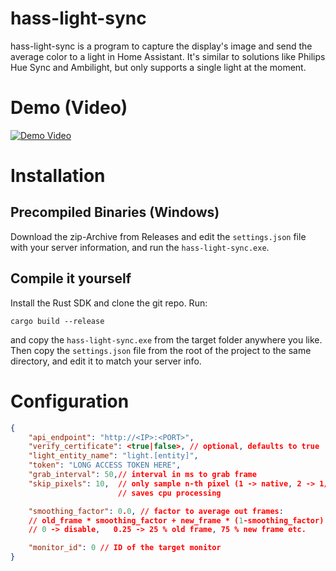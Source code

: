 # hass-light-sync

hass-light-sync is a program to capture the display's image and send the average color to a light in Home Assistant. It's similar to solutions like Philips Hue Sync and Ambilight, but only supports a single light at the moment.

# Demo (Video)
[![Demo Video](https://img.youtube.com/vi/iO3uI8IiNZM/0.jpg)](https://youtu.be/iO3uI8IiNZM)

# Installation

## Precompiled Binaries (Windows)
Download the zip-Archive from Releases and edit the `settings.json` file with your server information, and run the `hass-light-sync.exe`.

## Compile it yourself
Install the Rust SDK and clone the git repo. Run:

    cargo build --release 

and copy the `hass-light-sync.exe` from the target folder anywhere you like. Then copy the `settings.json` file from the root of the project to the same directory, and edit it to match your server info.

# Configuration

```json
{
    "api_endpoint": "http://<IP>:<PORT>", 
    "verify_certificate": <true|false>, // optional, defaults to true
    "light_entity_name": "light.[entity]",
    "token": "LONG ACCESS TOKEN HERE",  
    "grab_interval": 50,// interval in ms to grab frame
    "skip_pixels": 10,  // only sample n-th pixel (1 -> native, 2 -> 1/2 res etc.)
                        // saves cpu processing

    "smoothing_factor": 0.0, // factor to average out frames:
    // old_frame * smoothing_factor + new_frame * (1-smoothing_factor)   
    // 0 -> disable,   0.25 -> 25 % old frame, 75 % new frame etc.

    "monitor_id": 0 // ID of the target monitor
}
```
